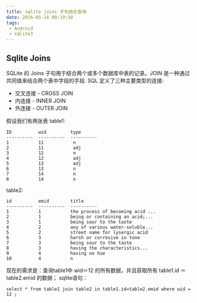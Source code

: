 ```yaml
---
title: sqlite joins 子句结合查询
date: 2016-05-18 00:19:50
tags: 
 - Android
 - sqlite3
---
```

## Sqlite Joins

SQLite 的 Joins 子句用于结合两个或多个数据库中表的记录。JOIN 是一种通过共同值来结合两个表中字段的手段.
SQL 定义了三种主要类型的连接:
- 交叉连接 - CROSS JOIN
- 内连接 - INNER JOIN
- 外连接 - OUTER JOIN


假设我们有两张表
table1:
```db
ID          wid         type
----------  ----------  ----------
1           11           n
2           11           adj
3           12           n
4           12           adj
5           13           adj
6           13           n
7           14           n
8           14           n

```

table2:
```db
id          emid        title	    
----------  ----------  ----------  
1           1           the process of becoming acid ...	 
2           1           being or containing an acid;...	 
3           1           being sour to the taste	 
4           2           any of various water-soluble...	 
5           2           street name for lysergic acid  
6           3           harsh or corrosive in tone	 
7           3           being sour to the taste	 
8           3           having the characteristics...
9           4           having no hue
10          4           n
```
现在的需求是：查询table1中 wid＝12 的所有数据，并且获取所有 table1.id ＝ table2.emid 的数据；
sqlite语句：
```
select * from table1 join table2 in table1.id=table2.emid where wid = 12 ;
```

